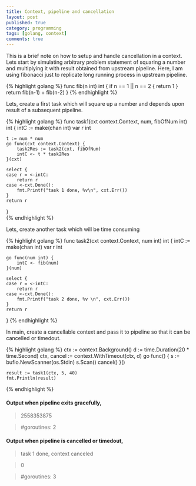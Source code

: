 ```yaml
---
title: Context, pipeline and cancellation
layout: post
published: true
category: programming
tags: [golang, context]
comments: true
---
```


This is a brief note on how to setup and handle cancellation in a context. Lets start by simulating arbitrary problem
statement of squaring a number and multiplying it with result obtained from upstream pipeline. Here, I am using 
fibonacci just to replicate long running process in upstream pipeline.

{% highlight golang %}
func fib(n int) int {
	if n == 1 || n == 2 {
		return 1
	}
	return fib(n-1) + fib(n-2)
}
{% endhighlight %}

Lets, create a first task which will square up a number and depends upon result of a subsequent pipeline.

{% highlight golang %}
func task1(cxt context.Context, num, fibOfNum int) int {
	intC := make(chan int)
	var r int

	t := num * num
	go func(cxt context.Context) {
		task2Res := task2(cxt, fibOfNum)
		intC <- t * task2Res
	}(cxt)

	select {
	case r = <-intC:
		return r
	case <-cxt.Done():
		fmt.Printf("task 1 done, %v\n", cxt.Err())
	}
	return r
}	
{% endhighlight %}

Lets, create another task which will be time consuming 

{% highlight golang %}
func task2(cxt context.Context, num int) int {
	intC := make(chan int)
	var r int

	go func(num int) {
		intC <- fib(num)
	}(num)

	select {
	case r = <-intC:
		return r
	case <-cxt.Done():
		fmt.Printf("task 2 done, %v \n", cxt.Err())
	}
	return r
}
{% endhighlight %}


In main, create a cancellable context and pass it to pipeline so that it can be cancelled or timedout.

{% highlight golang %}
	ctx := context.Background()
	d := time.Duration(20 * time.Second)
	ctx, cancel := context.WithTimeout(ctx, d)
	go func() {
		s := bufio.NewScanner(os.Stdin)
		s.Scan()
		cancel()
	}()

	result := task1(ctx, 5, 40)
	fmt.Println(result)

{% endhighlight %}

#### Output when pipeline exits gracefully,

   > 2558353875

   > #goroutines: 2


#### Output when pipeline is cancelled or timedout,

   > task 1 done, context canceled

   > 0

   > #goroutines: 3
